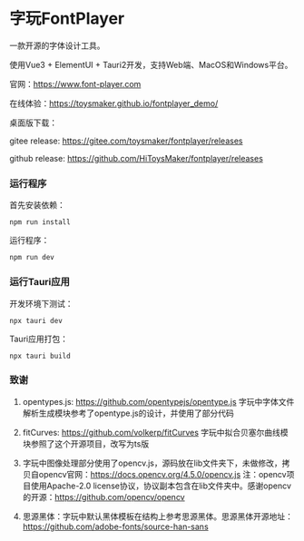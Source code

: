 # 字玩FontPlayer
一款开源的字体设计工具。

使用Vue3 + ElementUI + Tauri2开发，支持Web端、MacOS和Windows平台。

官网：https://www.font-player.com

在线体验：https://toysmaker.github.io/fontplayer_demo/

桌面版下载：

gitee release: https://gitee.com/toysmaker/fontplayer/releases

github release: https://github.com/HiToysMaker/fontplayer/releases

### 运行程序
首先安装依赖：
```
npm run install
```
运行程序：
```
npm run dev
```

### 运行Tauri应用
开发环境下测试：
```
npx tauri dev
```

Tauri应用打包：
```
npx tauri build
```

### 致谢
1. opentypes.js: https://github.com/opentypejs/opentype.js
字玩中字体文件解析生成模块参考了opentype.js的设计，并使用了部分代码

2. fitCurves: https://github.com/volkerp/fitCurves
字玩中拟合贝塞尔曲线模块参照了这个开源项目，改写为ts版

3. 字玩中图像处理部分使用了opencv.js，源码放在lib文件夹下，未做修改，拷贝自opencv官网：https://docs.opencv.org/4.5.0/opencv.js
注：opencv项目使用Apache-2.0 license协议，协议副本包含在lib文件夹中。感谢opencv的开源：https://github.com/opencv/opencv

4. 思源黑体：字玩中默认黑体模板在结构上参考思源黑体。思源黑体开源地址：https://github.com/adobe-fonts/source-han-sans